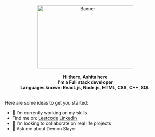 <div align="center">
  <img 
       src="https://media.tenor.com/qcZg6NEi72wAAAAC/money-ohara-mari.gif" 
       alt="Banner" 
       width="300"
       height="200"
       style="margin: 0 auto"/>
</div>
<br/>
<div align="center"><strong>Hi there, Ashita here</strong></div>
<div align="center"><strong>I'm a Full stack developer</strong></div>
<div align="center"><strong>Languages known: React.js, Node.js, HTML, CSS, C++, SQL</strong></div>

 <br />

Here are some ideas to get you started:

- 🔭 I’m currently working on my skills
- Find me on: [Leetcode](https://leetcode.com/ashiita__/) [LinkedIn](https://www.linkedin.com/in/ashita-nihore-3ab217210/)
- 👯 I’m looking to collaborate on real life projects
- 💬 Ask me about Demon Slayer



